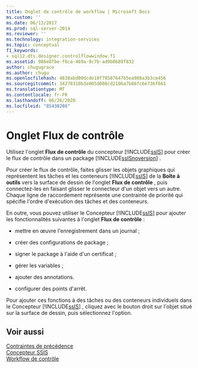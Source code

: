 ```yaml
---
title: Onglet de contrôle de workflow | Microsoft Docs
ms.custom: ''
ms.date: 06/13/2017
ms.prod: sql-server-2014
ms.reviewer: ''
ms.technology: integration-services
ms.topic: conceptual
f1_keywords:
- sql12.dts.designer.controlflowwindow.f1
ms.assetid: 986e8fbe-f6ca-469a-9c7b-ad9b0b89f832
author: chugugrace
ms.author: chugu
ms.openlocfilehash: 4838abd00dcde10f78587647b5ea980a3b3ce456
ms.sourcegitcommit: 34278310b3e005d008cd2106a7b86fc6e736f661
ms.translationtype: MT
ms.contentlocale: fr-FR
ms.lasthandoff: 06/26/2020
ms.locfileid: "85438286"
---
```

# <a name="control-flow-tab"></a>Onglet Flux de contrôle
  Utilisez l'onglet **Flux de contrôle** du concepteur [!INCLUDE[ssIS](../includes/ssis-md.md)] pour créer le flux de contrôle dans un package [!INCLUDE[ssISnoversion](../includes/ssisnoversion-md.md)] .  
  
 Pour créer le flux de contrôle, faites glisser les objets graphiques qui représentent les tâches et les conteneurs [!INCLUDE[ssIS](../includes/ssis-md.md)] de la **Boîte à outils** vers la surface de dessin de l'onglet **Flux de contrôle** , puis connectez-les en faisant glisser le connecteur d'un objet vers un autre. Chaque ligne de raccordement représente une contrainte de priorité qui spécifie l'ordre d'exécution des tâches et des conteneurs.  
  
 En outre, vous pouvez utiliser le Concepteur [!INCLUDE[ssIS](../includes/ssis-md.md)] pour ajouter les fonctionnalités suivantes à l'onglet **Flux de contrôle** :  
  
-   mettre en œuvre l'enregistrement dans un journal ;  
  
-   créer des configurations de package ;  
  
-   signer le package à l'aide d'un certificat ;  
  
-   gérer les variables ;  
  
-   ajouter des annotations.  
  
-   configurer des points d'arrêt.  
  
 Pour ajouter ces fonctions à des tâches ou des conteneurs individuels dans le Concepteur [!INCLUDE[ssIS](../includes/ssis-md.md)] , cliquez avec le bouton droit sur l'objet situé sur la surface de dessin, puis sélectionnez l'option.  
  
## <a name="see-also"></a>Voir aussi  
 [Contraintes de précédence](control-flow/precedence-constraints.md)   
 [Concepteur SSIS](ssis-designer.md)   
 [Workflow de contrôle](control-flow/control-flow.md)  
  
  
